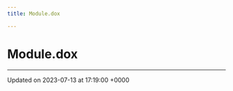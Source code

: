 ```yaml
---
title: Module.dox

---
```


# Module.dox








-------------------------------

Updated on 2023-07-13 at 17:19:00 +0000
